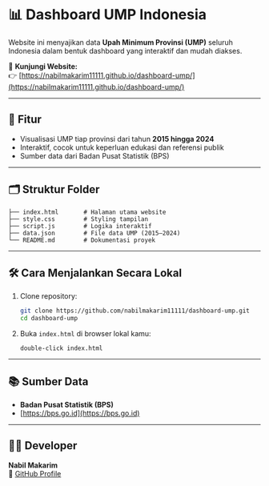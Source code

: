 
# 📊 Dashboard UMP Indonesia

Website ini menyajikan data **Upah Minimum Provinsi (UMP)** seluruh Indonesia dalam bentuk dashboard yang interaktif dan mudah diakses.

🔗 **Kunjungi Website:**  
👉 [https://nabilmakarim11111.github.io/dashboard-ump/](https://nabilmakarim11111.github.io/dashboard-ump/)

---

## 🧾 Fitur

- Visualisasi UMP tiap provinsi dari tahun **2015 hingga 2024**
- Interaktif, cocok untuk keperluan edukasi dan referensi publik
- Sumber data dari Badan Pusat Statistik (BPS)

---

## 🗂️ Struktur Folder

```
├── index.html       # Halaman utama website
├── style.css        # Styling tampilan
├── script.js        # Logika interaktif
├── data.json        # File data UMP (2015–2024)
└── README.md        # Dokumentasi proyek
```

---

## 🛠️ Cara Menjalankan Secara Lokal

1. Clone repository:
   ```bash
   git clone https://github.com/nabilmakarim11111/dashboard-ump.git
   cd dashboard-ump
   ```

2. Buka `index.html` di browser lokal kamu:
   ```
   double-click index.html
   ```

---

## 📚 Sumber Data

- **Badan Pusat Statistik (BPS)**
- [https://bps.go.id](https://bps.go.id)

---

## 👨‍💻 Developer

**Nabil Makarim**  
📧 [GitHub Profile](https://github.com/nabilmakarim11111)
